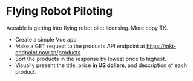 # Flying Robot Piloting

Aceable is getting into flying robot pilot licensing. More copy TK.

* Create a simple Vue app
* Make a GET request to the products API endpoint at https://mkt-endpoint.now.sh/products
* Sort the products in the response by lowest price to highest.
* Visually present the title, price **in US dollars**, and description of each product.